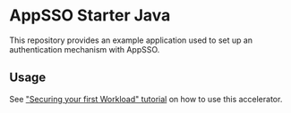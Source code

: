 # AppSSO Starter Java

This repository provides an example application used to set up an authentication mechanism with AppSSO.

## Usage

See ["Securing your first Workload" tutorial](https://docs.vmware.com/en/Application-Single-Sign-On-for-VMware-Tanzu/1.0/appsso/GUID-app-operators-tutorials-index.html)
on how to use this accelerator.
